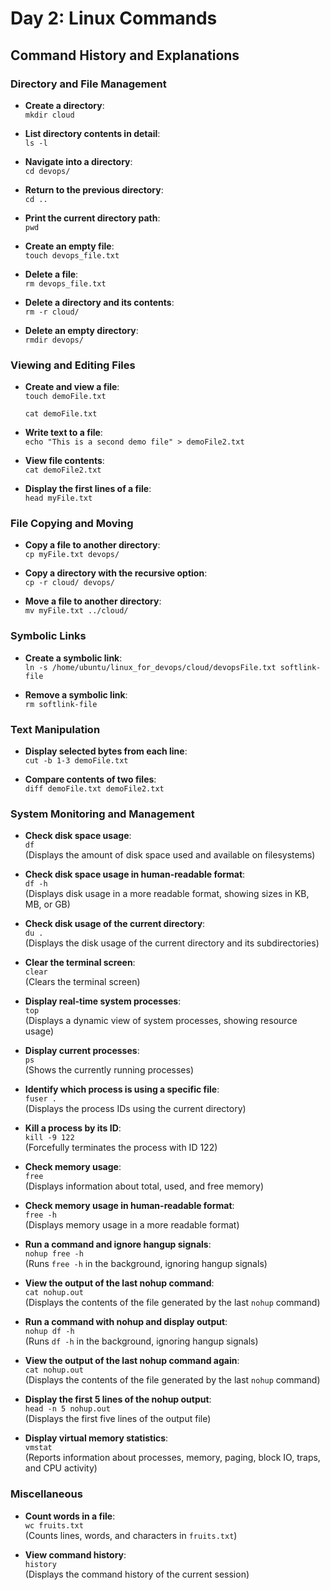 # Day 2: Linux Commands

## Command History and Explanations

### Directory and File Management

- **Create a directory**:  
  `mkdir cloud`

- **List directory contents in detail**:  
  `ls -l`

- **Navigate into a directory**:  
  `cd devops/`

- **Return to the previous directory**:  
  `cd ..`

- **Print the current directory path**:  
  `pwd`

- **Create an empty file**:  
  `touch devops_file.txt`

- **Delete a file**:  
  `rm devops_file.txt`

- **Delete a directory and its contents**:  
  `rm -r cloud/`

- **Delete an empty directory**:  
  `rmdir devops/`

### Viewing and Editing Files

- **Create and view a file**:  
  `touch demoFile.txt`
  
  `cat demoFile.txt`

- **Write text to a file**:  
  `echo "This is a second demo file" > demoFile2.txt`

- **View file contents**:  
  `cat demoFile2.txt`

- **Display the first lines of a file**:  
  `head myFile.txt`

### File Copying and Moving

- **Copy a file to another directory**:  
  `cp myFile.txt devops/`

- **Copy a directory with the recursive option**:  
  `cp -r cloud/ devops/`

- **Move a file to another directory**:  
  `mv myFile.txt ../cloud/`

### Symbolic Links

- **Create a symbolic link**:  
  `ln -s /home/ubuntu/linux_for_devops/cloud/devopsFile.txt softlink-file`

- **Remove a symbolic link**:  
  `rm softlink-file`

### Text Manipulation

- **Display selected bytes from each line**:  
  `cut -b 1-3 demoFile.txt`

- **Compare contents of two files**:  
  `diff demoFile.txt demoFile2.txt`

### System Monitoring and Management

- **Check disk space usage**:  
  `df`  
  (Displays the amount of disk space used and available on filesystems)

- **Check disk space usage in human-readable format**:  
  `df -h`  
  (Displays disk usage in a more readable format, showing sizes in KB, MB, or GB)

- **Check disk usage of the current directory**:  
  `du .`  
  (Displays the disk usage of the current directory and its subdirectories)

- **Clear the terminal screen**:  
  `clear`  
  (Clears the terminal screen)

- **Display real-time system processes**:  
  `top`  
  (Displays a dynamic view of system processes, showing resource usage)

- **Display current processes**:  
  `ps`  
  (Shows the currently running processes)

- **Identify which process is using a specific file**:  
  `fuser .`  
  (Displays the process IDs using the current directory)

- **Kill a process by its ID**:  
  `kill -9 122`  
  (Forcefully terminates the process with ID 122)

- **Check memory usage**:  
  `free`  
  (Displays information about total, used, and free memory)

- **Check memory usage in human-readable format**:  
  `free -h`  
  (Displays memory usage in a more readable format)

- **Run a command and ignore hangup signals**:  
  `nohup free -h`  
  (Runs `free -h` in the background, ignoring hangup signals)

- **View the output of the last nohup command**:  
  `cat nohup.out`  
  (Displays the contents of the file generated by the last `nohup` command)

- **Run a command with nohup and display output**:  
  `nohup df -h`  
  (Runs `df -h` in the background, ignoring hangup signals)

- **View the output of the last nohup command again**:  
  `cat nohup.out`  
  (Displays the contents of the file generated by the last `nohup` command)

- **Display the first 5 lines of the nohup output**:  
  `head -n 5 nohup.out`  
  (Displays the first five lines of the output file)

- **Display virtual memory statistics**:  
  `vmstat`  
  (Reports information about processes, memory, paging, block IO, traps, and CPU activity)

### Miscellaneous

- **Count words in a file**:  
  `wc fruits.txt`  
  (Counts lines, words, and characters in `fruits.txt`)

- **View command history**:  
  `history`  
  (Displays the command history of the current session)
